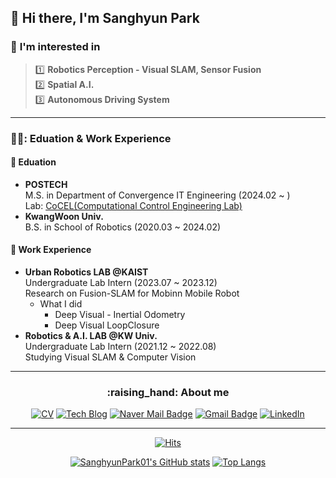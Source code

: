 ## 👋 Hi there, I'm Sanghyun Park

### :mag_right: **I'm interested in** 
> :one: **Robotics Perception - Visual SLAM, Sensor Fusion**  
> :two: **Spatial A.I.**   
> :three: **Autonomous Driving System**  
---
### 👨‍🎓: **Eduation & Work Experience**
#### 🏫 Eduation  
- **POSTECH**  
  M.S. in Department of Convergence IT Engineering (2024.02 ~ )  
  Lab: [CoCEL(Computational Control Engineering Lab)](https://www.youtube.com/@cocel-postech)
- **KwangWoon Univ.**  
  B.S. in School of Robotics (2020.03 ~ 2024.02)
#### 🏫 Work Experience  
- **Urban Robotics LAB @KAIST**  
  Undergraduate Lab Intern  (2023.07 ~ 2023.12)  
  Research on Fusion-SLAM for Mobinn Mobile Robot
  * What I did
    * Deep Visual - Inertial Odometry
    * Deep Visual LoopClosure
- **Robotics & A.I. LAB @KW Univ.**  
   Undergraduate Lab Intern (2021.12 ~ 2022.08)  
  Studying Visual SLAM & Computer Vision
---
<h3 align=center>
:raising_hand: About me  
</h3>
<div align=center>
  
[![CV](http://img.shields.io/badge/-CV-black?style=flat-square&logo=github&link=https://github.com/SanghyunPark01/SanghyunPark_CV/blob/main/CV.pdf)](https://github.com/SanghyunPark01/SanghyunPark_CV/blob/main/CV_0202.pdf)
[![Tech Blog](http://img.shields.io/badge/-Tech%20blog-black?style=flat-square&logo=github&link=https://sanghyunpark01.github.io/)](https://sanghyunpark01.github.io/)
[![Naver Mail Badge](https://img.shields.io/badge/Mail-03C75A?style=flat-square&logo=Naver&logoColor=white&link=mailto:pash0302@naver.com)](mailto:pash0302@naver.com)
[![Gmail Badge](https://img.shields.io/badge/Gmail-d14836?style=flat-square&logo=Gmail&logoColor=white&link=mailto:pash0302@gmail.com)](mailto:pash0302@gmail.com)
[![LinkedIn](https://img.shields.io/badge/-LinkedIn-0077b5?style=flat-square&logo=linkedin&logoColor=white&link=https://www.linkedin.com/in/sanghyun-park01)](https://www.linkedin.com/in/sanghyun-park01)
</div>

---
<div align=center>
  
[![Hits](https://hits.seeyoufarm.com/api/count/incr/badge.svg?url=https%3A%2F%2Fgithub.com%2FSanghyunPark01&count_bg=%235D81E7&title_bg=%23000000&icon=&icon_color=%23FFFFFF&title=hits&edge_flat=false)](https://hits.seeyoufarm.com)

[![SanghyunPark01's GitHub stats](https://github-readme-stats.vercel.app/api?username=SanghyunPark01)](https://github.com/anuraghazra/github-readme-stats) [![Top Langs](https://github-readme-stats.vercel.app/api/top-langs/?username=SanghyunPark01)](https://github.com/SanghyunPark01/github-readme-stats)
<!--
[![Solved.ac프로필](http://mazassumnida.wtf/api/v2/generate_badge?boj=pash0302)](https://solved.ac/pash0302)   <img src="http://mazandi.herokuapp.com/api?handle=pash0302&theme=warm"/> 
-->



</div>

<!--
**SanghyunPark01/SanghyunPark01** is a ✨ _special_ ✨ repository because its `README.md` (this file) appears on your GitHub profile.

Here are some ideas to get you started:

- 🔭 I’m currently working on ...
- 🌱 I’m currently learning ...
- 👯 I’m looking to collaborate on ...
- 🤔 I’m looking for help with ...
- 💬 Ask me about ...
- 📫 How to reach me: ...
- 😄 Pronouns: ...
- ⚡ Fun fact: ...
-->
